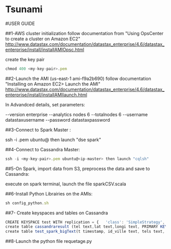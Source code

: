 # Tsunami

#USER GUIDE

##1-AWS cluster initialization
follow documentation from "Using OpsCenter to create a cluster on Amazon EC2"
http://www.datastax.com/documentation/datastax_enterprise/4.6/datastax_enterprise/install/installAMIOpsc.html

create the key pair 
```javascript
chmod 400 <my-key-pair>.pem
```

##2-Launch the AMI (us-east-1	ami-f9a2b690)
follow documentation "Installing on Amazon EC2> Launch the AMI"
http://www.datastax.com/documentation/datastax_enterprise/4.6/datastax_enterprise/install/installAMIlaunch.html

In Advandced details, set parameters:


--version enterprise
--analytics nodes 6
--totalnodes 6
--username datastaxusername
--password datastaxpassword

##3-Connect to Spark Master :


ssh -i <my-key-pair>.pem ubuntu@<ip-master> then launch "dse spark"

##4-Connect to Cassandra Master:

```javascript
ssh -i <my-key-pair>.pem ubuntu@<ip-master> then launch "cqlsh"
````

##5-On Spark, import data from S3, preprocess the data and save to Cassandra:

execute on spark terminal, launch the file sparkCSV.scala

##6-Install Python Librairies on the AMIs:

```javascript
sh config_python.sh
```
##7- Create keyspaces and tables on Cassandra

```javascript
CREATE KEYSPACE test WITH replication = {   'class': 'SimpleStrategy',   'replication_factor': 2 };
create table cassandraresult (tel text,lat text,longi text, PRIMARY KEY (tel, lat));
create table test_spark_bigText(t timestamp, id_ville text, tels text, primary key ((t,id_ville)));
````

##8-Launch the python file requetage.py


